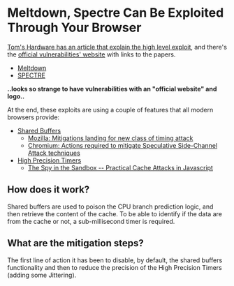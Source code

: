 # Meltdown, Spectre Can Be Exploited Through Your Browser

[Tom's Hardware has an article that explain the high level exploit](http://www.tomshardware.com/news/meltdown-spectre-exploit-browser-javascript,36221.html), and there's the [official vulnerabilities' website](https://meltdownattack.com/) with links to the papers.
  * [Meltdown](https://meltdownattack.com/meltdown.pdf)
  * [SPECTRE](https://spectreattack.com/spectre.pdf)

**..looks so strange to have vulnerabilities with an "official website" and logo..**

At the end, these exploits are using a couple of features that all modern browsers provide:

  * [Shared Buffers](https://tc39.github.io/ecma262/#sec-sharedarraybuffer-objects)
    * [Mozilla: Mitigations landing for new class of timing attack](https://blog.mozilla.org/security/2018/01/03/mitigations-landing-new-class-timing-attack/)
    * [Chromium: Actions required to mitigate Speculative Side-Channel Attack techniques](https://sites.google.com/a/chromium.org/dev/Home/chromium-security/ssca)
  * [High Precision Timers](https://caniuse.com/#feat=high-resolution-time)
    * [The Spy in the Sandbox -- Practical Cache Attacks in Javascript](https://arxiv.org/abs/1502.07373)

## How does it work?
Shared buffers are used to poison the CPU branch prediction logic, and then retrieve the content of the cache.
To be able to identify if the data are from the cache or not, a sub-millisecond timer is required.

## What are the mitigation steps?
The first line of action it has been to disable, by default, the shared buffers functionality and then to reduce the precision of the High Precision Timers (adding some Jittering).